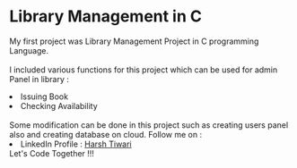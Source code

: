 # Library Management in C
My first project was Library Management Project in C programming Language.
<br>
<br>
I included various functions for this project which can be used for admin Panel in library :
<li>
Issuing Book
<li>
Checking Availability
<br>
<br>
Some modification can be done in this project such as creating users panel also and creating database on cloud.
Follow me on :
<li>
  LinkedIn Profile : <a href="https://www.linkedin.com/in/harsh-tiwari-a65406179">Harsh Tiwari</a>
 <br>
Let's Code Together !!!
